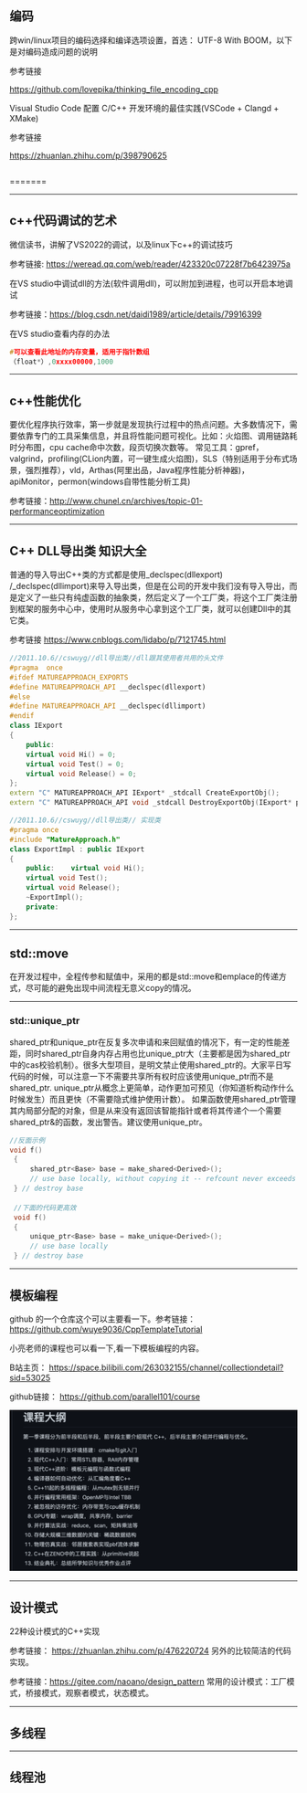 ## 编码



跨win/linux项目的编码选择和编译选项设置，首选： UTF-8 With BOOM，以下是对编码造成问题的说明

参考链接

 https://github.com/lovepika/thinking_file_encoding_cpp

Visual Studio Code 配置 C/C++ 开发环境的最佳实践(VSCode + Clangd + XMake)

参考链接

 https://zhuanlan.zhihu.com/p/398790625

```c++

```

=======



---

## c++代码调试的艺术

微信读书，讲解了VS2022的调试，以及linux下c++的调试技巧

参考链接: https://weread.qq.com/web/reader/423320c07228f7b6423975a

在VS studio中调试dll的方法(软件调用dll)，可以附加到进程，也可以开启本地调试

参考链接：https://blog.csdn.net/daidi1989/article/details/79916399

在VS studio查看内存的办法

```c++
#可以查看此地址的内存变量，适用于指针数组
（float*）,0xxxx00000,1000
```

---

## c++性能优化

要优化程序执行效率，第一步就是发现执行过程中的热点问题。大多数情况下，需要依靠专门的工具采集信息，并且将性能问题可视化。比如：火焰图、调用链路耗时分布图，cpu cache命中次数，段页切换次数等。
常见工具：gpref，valgrind，profiling(CLion内置，可一键生成火焰图)，SLS（特别适用于分布式场景，强烈推荐），vld，Arthas(阿里出品，Java程序性能分析神器)，apiMonitor，permon(windows自带性能分析工具)

参考链接：http://www.chunel.cn/archives/topic-01-performanceoptimization

---

## C++ DLL导出类 知识大全

普通的导入导出C++类的方式都是使用_declspec(dllexport) /_declspec(dllimport)来导入导出类，但是在公司的开发中我们没有导入导出，而是定义了一些只有纯虚函数的抽象类，然后定义了一个工厂类，将这个工厂类注册到框架的服务中心中，使用时从服务中心拿到这个工厂类，就可以创建Dll中的其它类。

参考链接  https://www.cnblogs.com/lidabo/p/7121745.html

```c++
//2011.10.6//cswuyg//dll导出类//dll跟其使用者共用的头文件
#pragma  once
#ifdef MATUREAPPROACH_EXPORTS
#define MATUREAPPROACH_API __declspec(dllexport)
#else
#define MATUREAPPROACH_API __declspec(dllimport)
#endif
class IExport
{
    public:
    virtual void Hi() = 0;
    virtual void Test() = 0;
    virtual void Release() = 0;
};
extern "C" MATUREAPPROACH_API IExport* _stdcall CreateExportObj();
extern "C" MATUREAPPROACH_API void _stdcall DestroyExportObj(IExport* pExport);
```

```c++
//2011.10.6//cswuyg//dll导出类// 实现类
#pragma once
#include "MatureApproach.h"
class ExportImpl : public IExport
{
    public:    virtual void Hi();
    virtual void Test();
    virtual void Release();
    ~ExportImpl();
    private:
};
```

---

## std::move

在开发过程中，全程传参和赋值中，采用的都是std::move和emplace的传递方式，尽可能的避免出现中间流程无意义copy的情况。

---

### std::unique_ptr

shared_ptr和unique_ptr在反复多次申请和来回赋值的情况下，有一定的性能差距，同时shared_ptr自身内存占用也比unique_ptr大（主要都是因为shared_ptr中的cas校验机制）。很多大型项目，是明文禁止使用shared_ptr的。大家平日写代码的时候，可以注意一下不需要共享所有权时应该使用unique_ptr而不是shared_ptr.
unique_ptr从概念上更简单，动作更加可预见（你知道析构动作什么时候发生）而且更快（不需要隐式维护使用计数）。
如果函数使用shared_ptr管理其内局部分配的对象，但是从来没有返回该智能指针或者将其传递个一个需要shared_ptr&的函数，发出警告。建议使用unique_ptr。

```c++
//反面示例
void f()
 {
     shared_ptr<Base> base = make_shared<Derived>();
     // use base locally, without copying it -- refcount never exceeds 1
 } // destroy base

 //下面的代码更高效
 void f()
 {
     unique_ptr<Base> base = make_unique<Derived>();
     // use base locally
 } // destroy base
```

---

## 模板编程

github 的一个仓库这个可以主要看一下。参考链接： https://github.com/wuye9036/CppTemplateTutorial

小亮老师的课程也可以看一下,看一下模板编程的内容。

B站主页： https://space.bilibili.com/263032155/channel/collectiondetail?sid=53025

github链接： https://github.com/parallel101/course

![](../images/c++_1.png)

---

## 设计模式

22种设计模式的C++实现

参考链接： https://zhuanlan.zhihu.com/p/476220724
另外的比较简洁的代码实现。

参考链接：https://gitee.com/naoano/design_pattern
常用的设计模式：工厂模式，桥接模式，观察者模式，状态模式。

---

## 多线程

---

## 线程池
